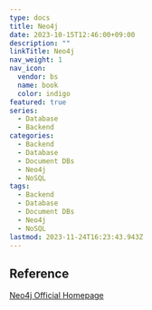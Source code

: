 ```yaml
---
type: docs
title: Neo4j
date: 2023-10-15T12:46:00+09:00
description: ""
linkTitle: Neo4j
nav_weight: 1
nav_icon:
  vendor: bs
  name: book
  color: indigo
featured: true
series:
  - Database
  - Backend
categories:
  - Backend
  - Database
  - Document DBs
  - Neo4j
  - NoSQL
tags:
  - Backend
  - Database
  - Document DBs
  - Neo4j
  - NoSQL
lastmod: 2023-11-24T16:23:43.943Z
---
```


## Reference

[Neo4j Official Homepage](https://neo4j.com/)
